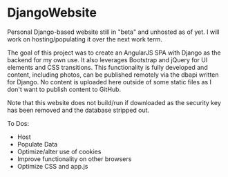 # DjangoWebsite
Personal Django-based website still in "beta" and unhosted as of yet. I will work on hosting/populating it over the next work term.

The goal of this project was to create an AngularJS SPA with Django as the backend for my own use. It also leverages Bootstrap and jQuery for UI elements and CSS transitions. This functionality is 
fully developed and content, including photos, can be published remotely via the dbapi written for Django. No content is uploaded here outside of some static files as I don't want to publish content to 
GitHub.

Note that this website does not build/run if downloaded as the security key has been removed and the database stripped out.   

To Dos:
- Host
- Populate Data
- Optimize/alter use of cookies
- Improve functionality on other browsers
- Optimize CSS and app.js
